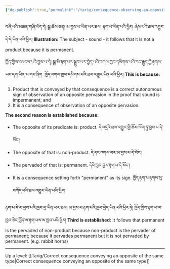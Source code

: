```yaml
---
{"dg-publish":true,"permalink":"/tarig/consequence-observing-an-opposite-pervasion-and-conveying-an-autonomous-sign-observing-an-opposite-pervasion/"}
---
```


བཞི་པའི་མཚན་གཞི་ཡོད་དེ།    སྒྲ་ཆོས་ཅན།    མ་བྱས་པ་ཡིན་པར་ཐལ།    རྟག་པ་ཡིན་པའི་ཕྱིར། ཞེས་པའི་ཐལ་འགྱུར་དེ་དེ་ཡིན་པའི་ཕྱིར།
**Illustration:** The subject - sound - it follows that it is not a product because it is permanent.

ཁྱོད་ཀྱིས་འཕངས་པའི་བྱས་པ་དེ། སྒྲ་མི་རྟག་པར་སྒྲུབ་པར་བྱེད་པའི་འགལ་ཁྱབ་དམིགས་པའི་རང་རྒྱུད་ཀྱི་རྟགས་ཡང་དག་ཡིན་པ་གང་ཞིག  
ཁྱོད་འགལ་ཁྱབ་དམིགས་པའི་ཐལ་འགྱུར་ཡིན་པའི་ཕྱིར།
**This is because:**
1. Product that is conveyed by that consequence is a correct autonomous sign of observation of an opposite pervasion in the proof that sound is impermanent; and
2. It is a consequence of observation of an opposite pervasion.

**The second reason is established because:**
- The opposite of its predicate is: product.
  དེ་འདྲའི་ཐལ་འགྱུར་གྱི་ཆོས་ལོག་ཏུ་བྱས་པ་དེ་སོང་། 
- The opposite of that is: non-product.
  དེ་དང་འགལ་བར་མ་བྱས་པ་དེ་སོང་། 
- The pervaded of that is: permanent.
  དེའི་ཁྱབ་བྱར་རྟག་པ་དེ་སོང་། 
- It is a consequence setting forth "permanent" as its sign.
  ཁྱོད་རྟག་པ་རྟགས་སུ་བཀོད་པའི་ཐལ་འགྱུར་ཡིན་པའི་ཕྱིར།

རྟག་པ་དེ་མ་བྱས་པའི་ཁྱབ་བྱ་ཡིན་པར་ཐལ། མ་བྱས་པ་རྟག་པའི་ཁྱབ་བྱེད་ཡིན་པའི་ཕྱིར་ཏེ། ཁྱོད་ཀྱིས་རྟག་པ་ལ་ཁྱབ་ཅིང་ཁྱོད་ལ་རྟག་པས་མ་ཁྱབ་པའི་ཕྱིར།
**Third is established:** It follows that permanent is the pervaded of non-product because non-product is the pervader of permanent; because it pervades permanent but it is not pervaded by permanent.
(e.g. rabbit horns)

---
Up a level: [[Tarig/Correct consequence conveying an opposite of the same type\|Correct consequence conveying an opposite of the same type]]